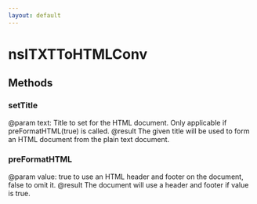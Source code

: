 ```yaml
---
layout: default
---
```


# nsITXTToHTMLConv #

## Methods ##

### setTitle ###

@param text: Title to set for the HTML document.  Only applicable if
             preFormatHTML(true) is called.
@result      The given title will be used to form an HTML document
             from the plain text document.


### preFormatHTML ###

@param value: true to use an HTML header and footer on the document,
              false to omit it.
@result       The document will use a header and footer if value is
              true.

